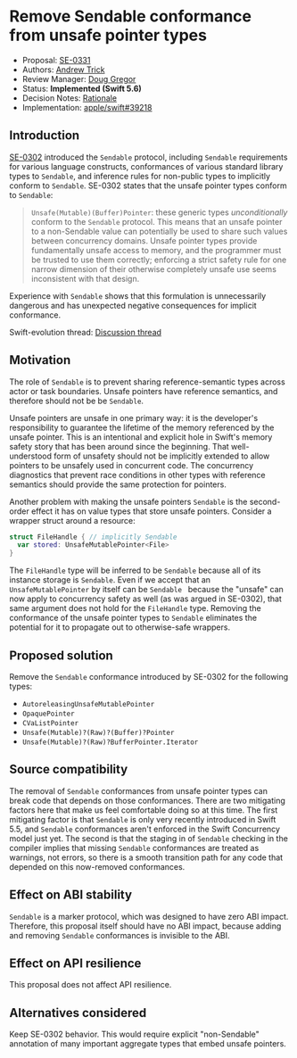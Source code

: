 # Remove Sendable conformance from unsafe pointer types

* Proposal: [SE-0331](0331-remove-sendable-from-unsafepointer.md)
* Authors: [Andrew Trick](https://github.com/atrick)
* Review Manager: [Doug Gregor](https://github.com/DougGregor)
* Status: **Implemented (Swift 5.6)**
* Decision Notes: [Rationale](https://forums.swift.org/t/accepted-se-0331-remove-sendable-conformance-from-unsafe-pointer-types/53979)
* Implementation: [apple/swift#39218](https://github.com/apple/swift/pull/39218)

## Introduction

[SE-0302](0302-concurrent-value-and-concurrent-closures.md) introduced the `Sendable` protocol, including `Sendable` requirements for various language constructs, conformances of various standard library types to `Sendable`, and inference rules for non-public types to implicitly conform to `Sendable`. SE-0302 states that the unsafe pointer types conform to `Sendable`:

> `Unsafe(Mutable)(Buffer)Pointer`: these generic types _unconditionally_ conform to the `Sendable` protocol. This means that an unsafe pointer to a non-Sendable value can potentially be used to share such values between concurrency domains. Unsafe pointer types provide fundamentally unsafe access to memory, and the programmer must be trusted to use them correctly; enforcing a strict safety rule for one narrow dimension of their otherwise completely unsafe use seems inconsistent with that design.

Experience with `Sendable` shows that this formulation is unnecessarily dangerous and has unexpected negative consequences for implicit conformance.

Swift-evolution thread: [Discussion thread](https://forums.swift.org/t/unsafepointer-sendable-should-be-revoked/51926)

## Motivation

The role of `Sendable` is to prevent sharing reference-semantic types across actor or task boundaries. Unsafe pointers have reference semantics, and therefore should not be be `Sendable`.

Unsafe pointers are unsafe in one primary way: it is the developer's responsibility to guarantee the lifetime of the memory referenced by the unsafe pointer. This is an intentional and explicit hole in Swift's memory safety story that has been around since the beginning. That well-understood form of unsafety should not be implicitly extended to allow pointers to be unsafely used in concurrent code. The concurrency diagnostics that prevent race conditions in other types with reference semantics should provide the same protection for pointers.

Another problem with making the unsafe pointers `Sendable` is the second-order effect it has on value types that store unsafe pointers. Consider a wrapper struct around a resource:

```swift
struct FileHandle { // implicitly Sendable
  var stored: UnsafeMutablePointer<File>
}
```

The `FileHandle` type will be inferred to be `Sendable` because all of its instance storage is `Sendable`. Even if we accept that an `UnsafeMutablePointer` by itself can be `Sendable ` because the "unsafe" can now apply to concurrency safety as well (as was argued in SE-0302), that same argument does not hold for the `FileHandle` type. Removing the conformance of the unsafe pointer types to `Sendable` eliminates the potential for it to propagate out to otherwise-safe wrappers.

## Proposed solution

Remove the `Sendable` conformance introduced by SE-0302 for the following types:

* `AutoreleasingUnsafeMutablePointer`
* `OpaquePointer`
* `CVaListPointer`
* `Unsafe(Mutable)?(Raw)?(Buffer)?Pointer`
* `Unsafe(Mutable)?(Raw)?BufferPointer.Iterator`

## Source compatibility

The removal of `Sendable` conformances from unsafe pointer types can break code that depends on those conformances. There are two mitigating factors here that make us feel comfortable doing so at this time. The first mitigating factor is that `Sendable` is only very recently introduced in Swift 5.5, and `Sendable` conformances aren't enforced in the Swift Concurrency model just yet. The second is that the staging in of `Sendable` checking in the compiler implies that missing `Sendable` conformances are treated as warnings, not errors, so there is a smooth transition path for any code that depended on this now-removed conformances.

## Effect on ABI stability

`Sendable` is a marker protocol, which was designed to have zero ABI impact. Therefore, this proposal itself should have no ABI impact, because adding and removing `Sendable` conformances is invisible to the ABI.

## Effect on API resilience

This proposal does not affect API resilience.

## Alternatives considered

Keep SE-0302 behavior. This would require explicit "non-Sendable" annotation of many important aggregate types that embed unsafe pointers. 
